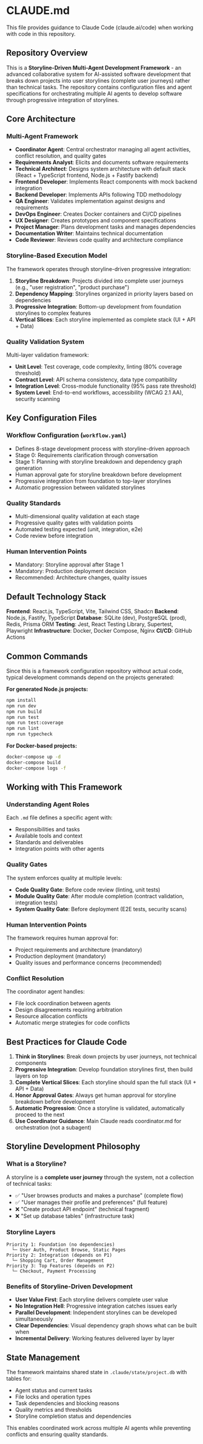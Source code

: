 # CLAUDE.md

This file provides guidance to Claude Code (claude.ai/code) when working with code in this repository.

## Repository Overview

This is a **Storyline-Driven Multi-Agent Development Framework** - an advanced collaborative system for AI-assisted software development that breaks down projects into user storylines (complete user journeys) rather than technical tasks. The repository contains configuration files and agent specifications for orchestrating multiple AI agents to develop software through progressive integration of storylines.

## Core Architecture

### Multi-Agent Framework
- **Coordinator Agent**: Central orchestrator managing all agent activities, conflict resolution, and quality gates
- **Requirements Analyst**: Elicits and documents software requirements
- **Technical Architect**: Designs system architecture with default stack (React + TypeScript frontend, Node.js + Fastify backend)
- **Frontend Developer**: Implements React components with mock backend integration
- **Backend Developer**: Implements APIs following TDD methodology
- **QA Engineer**: Validates implementation against designs and requirements
- **DevOps Engineer**: Creates Docker containers and CI/CD pipelines
- **UX Designer**: Creates prototypes and component specifications
- **Project Manager**: Plans development tasks and manages dependencies
- **Documentation Writer**: Maintains technical documentation
- **Code Reviewer**: Reviews code quality and architecture compliance

### Storyline-Based Execution Model
The framework operates through storyline-driven progressive integration:
1. **Storyline Breakdown**: Projects divided into complete user journeys (e.g., "user registration", "product purchase")
2. **Dependency Mapping**: Storylines organized in priority layers based on dependencies
3. **Progressive Integration**: Bottom-up development from foundation storylines to complex features
4. **Vertical Slices**: Each storyline implemented as complete stack (UI + API + Data)

### Quality Validation System
Multi-layer validation framework:
- **Unit Level**: Test coverage, code complexity, linting (80% coverage threshold)
- **Contract Level**: API schema consistency, data type compatibility
- **Integration Level**: Cross-module functionality (95% pass rate threshold)
- **System Level**: End-to-end workflows, accessibility (WCAG 2.1 AA), security scanning

## Key Configuration Files

### Workflow Configuration (`workflow.yaml`)
- Defines 8-stage development process with storyline-driven approach
- Stage 0: Requirements clarification through conversation
- Stage 1: Planning with storyline breakdown and dependency graph generation
- Human approval gate for storyline breakdown before development
- Progressive integration from foundation to top-layer storylines
- Automatic progression between validated storylines

### Quality Standards
- Multi-dimensional quality validation at each stage
- Progressive quality gates with validation points
- Automated testing expected (unit, integration, e2e)
- Code review before integration

### Human Intervention Points
- Mandatory: Storyline approval after Stage 1
- Mandatory: Production deployment decision
- Recommended: Architecture changes, quality issues

## Default Technology Stack

**Frontend**: React.js, TypeScript, Vite, Tailwind CSS, Shadcn
**Backend**: Node.js, Fastify, TypeScript
**Database**: SQLite (dev), PostgreSQL (prod), Redis, Prisma ORM
**Testing**: Jest, React Testing Library, Supertest, Playwright
**Infrastructure**: Docker, Docker Compose, Nginx
**CI/CD**: GitHub Actions

## Common Commands

Since this is a framework configuration repository without actual code, typical development commands depend on the projects generated:

**For generated Node.js projects:**
```bash
npm install
npm run dev
npm run build
npm run test
npm run test:coverage
npm run lint
npm run typecheck
```

**For Docker-based projects:**
```bash
docker-compose up -d
docker-compose build
docker-compose logs -f
```

## Working with This Framework

### Understanding Agent Roles
Each `.md` file defines a specific agent with:
- Responsibilities and tasks
- Available tools and context
- Standards and deliverables
- Integration points with other agents

### Quality Gates
The system enforces quality at multiple levels:
- **Code Quality Gate**: Before code review (linting, unit tests)
- **Module Quality Gate**: After module completion (contract validation, integration tests)
- **System Quality Gate**: Before deployment (E2E tests, security scans)

### Human Intervention Points
The framework requires human approval for:
- Project requirements and architecture (mandatory)
- Production deployment (mandatory) 
- Quality issues and performance concerns (recommended)

### Conflict Resolution
The coordinator agent handles:
- File lock coordination between agents
- Design disagreements requiring arbitration
- Resource allocation conflicts
- Automatic merge strategies for code conflicts

## Best Practices for Claude Code

1. **Think in Storylines**: Break down projects by user journeys, not technical components
2. **Progressive Integration**: Develop foundation storylines first, then build layers on top
3. **Complete Vertical Slices**: Each storyline should span the full stack (UI + API + Data)
4. **Honor Approval Gates**: Always get human approval for storyline breakdown before development
5. **Automatic Progression**: Once a storyline is validated, automatically proceed to the next
6. **Use Coordinator Guidance**: Main Claude reads coordinator.md for orchestration (not a subagent)

## Storyline Development Philosophy

### What is a Storyline?
A storyline is a **complete user journey** through the system, not a collection of technical tasks:
- ✅ "User browses products and makes a purchase" (complete flow)
- ✅ "User manages their profile and preferences" (full feature)
- ❌ "Create product API endpoint" (technical fragment)
- ❌ "Set up database tables" (infrastructure task)

### Storyline Layers
```
Priority 1: Foundation (no dependencies)
  └─ User Auth, Product Browse, Static Pages
Priority 2: Integration (depends on P1)
  └─ Shopping Cart, Order Management
Priority 3: Top Features (depends on P2)
  └─ Checkout, Payment Processing
```

### Benefits of Storyline-Driven Development
- **User Value First**: Each storyline delivers complete user value
- **No Integration Hell**: Progressive integration catches issues early
- **Parallel Development**: Independent storylines can be developed simultaneously
- **Clear Dependencies**: Visual dependency graph shows what can be built when
- **Incremental Delivery**: Working features delivered layer by layer

## State Management

The framework maintains shared state in `.claude/state/project.db` with tables for:
- Agent status and current tasks
- File locks and operation types  
- Task dependencies and blocking reasons
- Quality metrics and thresholds
- Storyline completion status and dependencies

This enables coordinated work across multiple AI agents while preventing conflicts and ensuring quality standards.